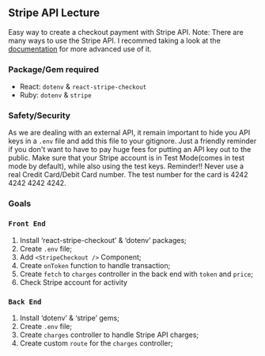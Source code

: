 ## Stripe API Lecture

Easy way to create a checkout payment with Stripe API.
Note: There are many ways to use the Stripe API. I recommed taking a look at the [documentation](https://stripe.com/docs) for more advanced use of it.

### Package/Gem required

-	React: `dotenv` & `react-stripe-checkout`
-	Ruby: `dotenv` & `stripe`


### Safety/Security

As we are dealing with an external API, it remain important to hide you API keys in a `.env` file and add this file to your gitignore. Just a friendly reminder if you don't want to have to pay huge fees for putting an API key out to the public.
Make sure that your Stripe account is in Test Mode(comes in test mode by default), while also using the test keys.
Reminder!! Never use a real Credit Card/Debit Card number. The test number for the card is 4242 4242 4242 4242.

### Goals

### `Front End`
1. Install ‘react-stripe-checkout’ & ‘dotenv’ packages;
2. Create `.env` file;
3. Add `<StripeCheckout />` Component;
4. Create `onToken` function to handle transaction;
5. Create `fetch` to `charges` controller in the back end with `token` and `price`;
6. Check Stripe account for activity

### `Back End`
1. Install ‘dotenv’ & ‘stripe’ gems;
2. Create `.env` file;
3. Create `charges` controller to handle Stripe API charges;
4. Create custom `route` for the `charges` controller;
